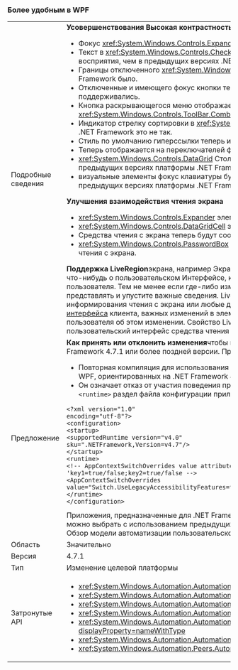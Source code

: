 ### <a name="accessibility-improvements-in-wpf"></a>Более удобным в WPF

|   |   |
|---|---|
|Подробные сведения|<strong>Усовершенствования Высокая контрастность</strong><ul><li>Фокус <xref:System.Windows.Controls.Expander> теперь отображается элемент управления. В предыдущих версиях платформы .NET Framework было.</li><li>Текст в <xref:System.Windows.Controls.CheckBox> и <xref:System.Windows.Controls.RadioButton> элементов управления при их выборе теперь стало проще восприятия, чем в предыдущих версиях .NET Framework.</li><li>Границы отключенного <xref:System.Windows.Controls.ComboBox> теперь является цвет отключенного текста. В предыдущих версиях платформы .NET Framework было.</li><li>Отключенные и имеющего фокус кнопки теперь использовать цвет правильный темы. В предыдущих версиях платформы .NET Framework они не поддерживались.</li><li>Кнопка раскрывающегося меню отображается при <xref:System.Windows.Controls.ComboBox> стиля элемента управления имеет значение <xref:System.Windows.Controls.ToolBar.ComboBoxStyleKey?displayProperty=nameWithType>, в предыдущих версиях платформы .NET Framework не.</li><li>Индикатор стрелку сортировки в <xref:System.Windows.Controls.DataGrid> элемент управления использует цвета темы. В предыдущих версиях платформы .NET Framework это не так.</li><li>Стиль по умолчанию гиперссылки теперь изменяется правильный темы мыши. В предыдущих версиях платформы .NET Framework это не так.</li><li>Теперь отображается на переключателей фокус клавиатуры. В предыдущих версиях платформы .NET Framework было.</li><li><xref:System.Windows.Controls.DataGrid> Столбцов элемента управления checkbox теперь использует ожидаемый цвета для отзывов фокус клавиатуры. В предыдущих версиях платформы .NET Framework это не так.</li><li>визуальные элементы фокус клавиатуры будут отображены на <xref:System.Windows.Controls.ComboBox> и <xref:System.Windows.Controls.ListBox>. В предыдущих версиях платформы .NET Framework было.</li></ul><strong>Улучшения взаимодействия чтения экрана</strong><ul><li><xref:System.Windows.Controls.Expander> элементы управления, теперь правильно объявляются как группы (развернуть или свернуть) с экрана.</li><li><xref:System.Windows.Controls.DataGridCell> элементы управления, теперь правильно объявляются как ячейки сетки данных (локализованный) с экрана.</li><li>Средства чтения с экрана теперь будут сообщать имя редактируемого <xref:System.Windows.Controls.ComboBox>.</li><li><xref:System.Windows.Controls.PasswordBox> элементы управления больше не было объявлено как &quot;элемент отсутствует в представлении&quot; программами чтения с экрана.</li></ul><strong>Поддержка LiveRegion</strong>экрана, например Экранный диктор проще определять содержимое пользовательского интерфейса приложения, обычно с описания что-нибудь о пользовательском Интерфейсе, который находится в данный момент в фокусе, так как это, скорее всего, элемент наибольший интерес для пользователя. Тем не менее если где-либо изменяет элемент пользовательского интерфейса на экране и не имеет фокуса, пользователь может не представлять и упустите важные сведения. LiveRegions предназначены для решения этой проблемы. Разработчик может использовать их для информирования чтения с экрана или любые другие [модели автоматизации пользовательского интерфейса][Обзор модели автоматизации пользовательского интерфейса](~/docs/framework/ui-automation/ui-automation-overview.md) клиента, важных изменений в элемент пользовательского интерфейса. После этого средство чтения с экрана может решить, уведомлять ли пользователя об этом изменении. Свойство LiveSetting также позволяет узнать, насколько важно информировать пользователей об изменения, сделанные в пользовательский интерфейс средства чтения с экрана.|
|Предложение|<strong>Как принять или отклонить изменения</strong>чтобы приложения для использования преимуществ эти изменения, оно должно выполняться на платформе .NET Framework 4.7.1 или более поздней версии. Приложения могут использовать преимущества этих изменений в одном из следующих способов:<ul><li>Повторная компиляция для использования в .NET Framework 4.7.1. Эти специальные возможности изменения включено по умолчанию в приложениях WPF, ориентированных на .NET Framework 4.7.1 или более поздней версии.</li><li>Он означает отказ от участия поведения предыдущих версий специальных возможностей, добавив следующий код [коммутатора параметров AppContext](~/docs/framework/configure-apps/file-schema/runtime/appcontextswitchoverrides-element.md) в <code>&lt;runtime&gt;</code> раздел файла конфигурации приложения и задать его значение false, как показано в следующем примере.</li></ul><pre><code>&lt;?xml version=&quot;1.0&quot; encoding=&quot;utf-8&quot;?&gt;&#13;&#10;&lt;configuration&gt;&#13;&#10;&lt;startup&gt;&#13;&#10;&lt;supportedRuntime version=&quot;v4.0&quot; sku=&quot;.NETFramework,Version=v4.7&quot;/&gt;&#13;&#10;&lt;/startup&gt;&#13;&#10;&lt;runtime&gt;&#13;&#10;&lt;!-- AppContextSwitchOverrides value attribute is in the form of &#39;key1=true/false;key2=true/false  --&gt;&#13;&#10;&lt;AppContextSwitchOverrides value=&quot;Switch.UseLegacyAccessibilityFeatures=false&quot; /&gt;&#13;&#10;&lt;/runtime&gt;&#13;&#10;&lt;/configuration&gt;&#13;&#10;</code></pre>Приложения, предназначенные для .NET Framework 4.7.1 или более поздней версии и хотите сохранить прежних поведение специальных возможностей можно выбрать с использованием предыдущих версий специальные возможности, явно установите значение этого параметра параметров AppContext <code>true</code>. Обзор модели автоматизации пользовательского интерфейса см. в разделе [Обзор модели автоматизации пользовательского интерфейса](~/docs/framework/ui-automation/ui-automation-overview.md).|
|Область|Значительно|
|Версия|4.7.1|
|Тип|Изменение целевой платформы|
|Затронутые API|<ul><li><xref:System.Windows.Automation.AutomationElementIdentifiers.LiveSettingProperty?displayProperty=nameWithType></li><li><xref:System.Windows.Automation.AutomationElementIdentifiers.LiveRegionChangedEvent?displayProperty=nameWithType></li><li><xref:System.Windows.Automation.AutomationLiveSetting?displayProperty=nameWithType></li><li><xref:System.Windows.Automation.AutomationProperties.LiveSettingProperty?displayProperty=nameWithType></li><li><xref:System.Windows.Automation.AutomationProperties.SetLiveSetting(System.Windows.DependencyObject,System.Windows.Automation.AutomationLiveSetting)?displayProperty=nameWithType></li><li><xref:System.Windows.Automation.AutomationProperties.GetLiveSetting(System.Windows.DependencyObject)?displayProperty=nameWithType></li><li><xref:System.Windows.Automation.Peers.AutomationPeer.GetLiveSettingCore?displayProperty=nameWithType></li></ul>|

